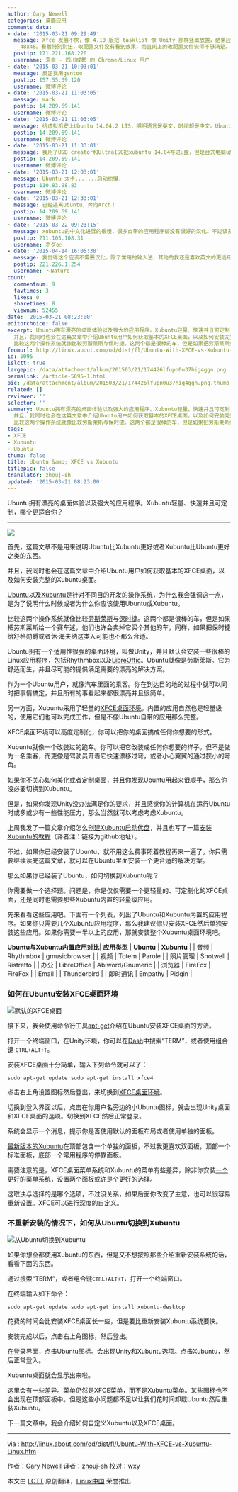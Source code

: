 ```yaml
---
author: Gary Newell
categories: 桌面应用
comments_data:
- date: '2015-03-21 09:29:49'
  message: Xfce 发展不快，像 4.10 版把 tasklist 像 Unity 那样竖直放置，结果应用程序按钮的图标大小，记得不是很清楚，好象是 32x32，而不是
    48x48。看着特别别扭，改配置文件没有看到效果，而且网上的改配置文件说得不够清楚。下源码看了一下，代码应该没有读取那部分，得自己修改若干源码文件才行。最新版没有用过，不知到有无改善。
  postip: 171.221.168.220
  username: 来自 - 四川成都 的 Chrome/Linux 用户
- date: '2015-03-21 10:03:01'
  message: 反正我用gentoo
  postip: 157.55.39.120
  username: 微博评论
- date: '2015-03-21 11:03:05'
  message: mark
  postip: 14.209.69.141
  username: 微博评论
- date: '2015-03-21 11:03:05'
  message: 给虚拟机安上Ubuntu 14.04.2 LTS，明明语言是英文，时间却是中文。Ubuntu能不能不要为用户做太多决定。。。[巨汗]
  postip: 14.209.69.141
  username: 微博评论
- date: '2015-03-21 11:33:01'
  message: 我用了USB creator和UltraISO把xubuntu 14.04写进u盘，但是台式电脑u盘启动都不行，进不去，求助！！！
  postip: 14.209.69.141
  username: 微博评论
- date: '2015-03-21 12:03:01'
  message: Ubuntu 太卡.......启动也慢.
  postip: 110.83.98.83
  username: 微博评论
- date: '2015-03-21 12:33:01'
  message: 已经逃离Ubuntu，奔向Arch！
  postip: 14.209.69.141
  username: 微博评论
- date: '2015-03-22 09:23:15'
  message: xubuntu的中文化进展的很慢，很多自带的应用程序都没有很好的汉化。不过该系统极为轻量，很多细节也做的不错。还有一点就是桌面环境并没有把ibus耦合进去，所以可以很方便容易的安装sougou的拼音输入法，而ubuntu的unity环境由于耦合了ibus，导致即使要安装sougou也没办法卸载ibus。不过需要注意的是，xubuntu由于使用了xfce桌面，有些为ubuntu设计的应用程序会出现兼容性问题。
  postip: 211.103.108.31
  username: 朩ダo○
- date: '2015-04-14 16:05:30'
  message: 我觉得这个应该不需要汉化，除了常用的输入法，其他的我还是喜欢英文的更适用一点~
  postip: 221.226.1.254
  username: 丶Nature
count:
  commentnum: 9
  favtimes: 3
  likes: 0
  sharetimes: 8
  viewnum: 52455
date: '2015-03-21 08:23:00'
editorchoice: false
excerpt: Ubuntu拥有漂亮的桌面体验以及强大的应用程序。Xubuntu轻量、快速并且可定制，哪个更适合你？   首先，这篇文章不是用来说明Ubuntu比Xubuntu更好或者Xubuntu比Ubuntu更好之类的东西。
  并且，我同时也会在这篇文章中介绍Ubuntu用户如何获取基本的XFCE桌面，以及如何安装完整的Xubuntu桌面。 Ubuntu以及Xubuntu是针对不同目的开发的操作系统，为什么我会强调这一点，是为了说明什么时候或者为什么你应该使用Ubuntu或Xubuntu。
  比较这两个操作系统就像比较劳斯莱斯与保时捷。这两个都是很棒的车，但是如果把劳斯莱斯给一个赛车迷，他们也许会
fromurl: http://linux.about.com/od/dist/fl/Ubuntu-With-XFCE-vs-Xubuntu-Linux.htm
id: 5095
islctt: true
largepic: /data/attachment/album/201503/21/174426lfupn0u37hig4ggn.png
permalink: /article-5095-1.html
pic: /data/attachment/album/201503/21/174426lfupn0u37hig4ggn.png.thumb.jpg
related: []
reviewer: ''
selector: ''
summary: Ubuntu拥有漂亮的桌面体验以及强大的应用程序。Xubuntu轻量、快速并且可定制，哪个更适合你？   首先，这篇文章不是用来说明Ubuntu比Xubuntu更好或者Xubuntu比Ubuntu更好之类的东西。
  并且，我同时也会在这篇文章中介绍Ubuntu用户如何获取基本的XFCE桌面，以及如何安装完整的Xubuntu桌面。 Ubuntu以及Xubuntu是针对不同目的开发的操作系统，为什么我会强调这一点，是为了说明什么时候或者为什么你应该使用Ubuntu或Xubuntu。
  比较这两个操作系统就像比较劳斯莱斯与保时捷。这两个都是很棒的车，但是如果把劳斯莱斯给一个赛车迷，他们也许会
tags:
- XFCE
- Xubuntu
- Ubuntu
thumb: false
title: Ubuntu &amp; XFCE vs Xubuntu
titlepic: false
translator: zhouj-sh
updated: '2015-03-21 08:23:00'
---
```


Ubuntu拥有漂亮的桌面体验以及强大的应用程序。Xubuntu轻量、快速并且可定制，哪个更适合你？




---


![](/data/attachment/album/201503/21/174426lfupn0u37hig4ggn.png)


首先，这篇文章不是用来说明Ubuntu比Xubuntu更好或者Xubuntu比Ubuntu更好之类的东西。


并且，我同时也会在这篇文章中介绍Ubuntu用户如何获取基本的XFCE桌面，以及如何安装完整的Xubuntu桌面。


[Ubuntu](http://www.everydaylinuxuser.com/2014/11/an-everyday-linux-user-review-of-ubuntu.html)以及[Xubuntu](http://www.everydaylinuxuser.com/2015/01/an-everyday-linux-user-review-of.html)是针对不同目的开发的操作系统，为什么我会强调这一点，是为了说明什么时候或者为什么你应该使用Ubuntu或Xubuntu。


比较这两个操作系统就像比较[劳斯莱斯](http://exoticcars.about.com/od/overviewsofmaker1/p/RollsHistory.htm)与[保时捷](http://exoticcars.about.com/od/overviewsofmaker1/p/PorscheHistory.htm)。这两个都是很棒的车，但是如果把劳斯莱斯给一个赛车迷，他们也许会卖掉它买个其他的车，同样，如果把保时捷给舒格勋爵或者休·海夫纳这类人可能也不那么合适。


Ubuntu拥有一个适用性很强的桌面环境，叫做Unity，并且默认会安装一些很棒的Linux应用程序，包括Rhythmbox以及[LibreOffic](http://office.about.com/od/FreeOpenSourceOfficeSoftware/a/All-About-Libreoffice-4-0.htm)。Ubuntu就像是劳斯莱斯。它为舒适而生，并且尽可能的提供满足需要的漂亮的解决方案。


作为一个Ubuntu用户，就像汽车里面的乘客。你在到达目的地的过程中就可以同时把事情搞定，并且所有的事看起来都很漂亮并且很简单。


另一方面，Xubuntu采用了轻量的[XFCE桌面环境](http://linux.about.com/cs/linux101/g/xfce.htm)。内置的应用自然也是轻量级的，使用它们也可以完成工作，但是不像Ubuntu自带的应用那么完整。


XFCE桌面环境可以高度定制化，你可以把你的桌面搞成任何你想要的形式。


Xubuntu就像一个改装过的跑车。你可以把它改装成任何你想要的样子。但不是做为一名乘客，而更像是驾驶员开着它快速漂移过弯，或者小心翼翼的通过狭小的弯角。


如果你不关心如何美化或者定制桌面，并且你发现Ubuntu用起来很顺手，那么你没必要切换到Xubuntu。


但是，如果你发现Unity没办法满足你的要求，并且感觉你的计算机在运行Ubuntu时或多或少有一些性能压力，那么当然就可以考虑考虑Xubuntu。


上周我发了一篇文章介绍怎么[创建Xubuntu启动优盘](https://github.com/ZhouJ-sh/TranslateProject/blob/d91316c19c6668b82cfabf9f89e4ad07c7193202/translated/share/20150119%203%20Ways%20To%20Create%20A%20Lightweight%20And%20Persistent%20Xubuntu%20Linux%20USB%20Drive.md)，并且也写了一篇[安装Xubuntu的教程](https://github.com/ZhouJ-sh/TranslateProject/blob/0c4ad0bc8e79e28c1f7f8ccf805708829baa8ea9/translated/share/20150116%20A%20Step%20By%20Step%20Guide%20To%20Installing%20Xubuntu%20Linux.md)（译者注：链接为github地址）。


不过，如果你已经安装了Ubuntu，就不用这么费事照着教程再来一遍了。你只需要继续读完这篇文章，就可以在Ubuntu里面安装一个更合适的解决方案。


那么如果你已经装了Ubuntu，如何切换到Xubuntu呢？


你需要做一个选择题。问题是，你是仅仅需要一个更轻量的、可定制化的XFCE桌面，还是同时也需要那些Xubuntu内置的轻量级应用。


先来看看这些应用吧。下面有一个列表，列出了Ubuntu和Xubuntu内置的应用程序。如果你只需要几个Xubuntu应用程序，那么我建议你只安装XFCE然后单独安装这些应用。如果你需要一半以上的应用，那就安装整个Xubuntu桌面环境吧。




**Ubuntu与Xubuntu内置应用对比**| **应用类型** | **Ubuntu** | **Xubuntu** |
| 音频 | Rhythmbox | gmusicbrowser |
| 视频 | Totem | Parole |
| 照片管理 | Shotwell | Ristretto |
| 办公 | LibreOffice | Abiword/Gnumeric |
| 浏览器 | FireFox | FireFox |
| Email |  | Thunderbird |
| 即时通讯 | Empathy | Pidgin |


### 如何在Ubuntu安装XFCE桌面环境


![默认的XFCE桌面](/data/attachment/album/201503/20/222605laq3ofqx8hox79b9.png)


接下来，我会使用命令行工具[apt-get](http://linux.about.com/od/ubusrv_doc/a/ubusg11t01.htm)介绍在Ubuntu安装XFCE桌面的方法。


打开一个终端窗口，在Unity环境，你可以在[Dash](http://linux.about.com/od/howtos/fl/Learn-Ubuntu-The-Unity-Dash.htm)中搜索“TERM”，或者使用组合键 `CTRL+ALT+T`。


安装XFCE桌面十分简单，输入下列命令就可以了：



```
sudo apt-get update sudo apt-get install xfce4
```

点击右上角设置图标然后登出，来切换到[XFCE桌面环境](http://linux.about.com/cs/linux101/g/xfce.htm)。


切换到登入界面以后，点击在你用户名旁边的小Ubuntu图标，就会出现Unity桌面和XFCE桌面的选项。切换到XFCE然后正常登录。


系统会显示一个消息，提示你是否使用默认的面板布局或者使用单独的面板。


[最新版本的Xubuntu](http://www.everydaylinuxuser.com/2015/01/an-everyday-linux-user-review-of.html)在顶部包含一个单独的面板，不过我更喜欢双面板，顶部一个标准面板，底部一个常用程序的停靠面板。


需要注意的是，XFCE桌面菜单系统和Xubuntu的菜单有些差异，除非你安装[一个更好的菜单系统](http://xubuntugeek.blogspot.co.uk/2013/12/how-to-install-whisker-menu-in-xubuntu.html)，设置两个面板或许是个更好的选择。


这取决与选择的是哪个选项，不过没关系，如果后面你改变了主意，也可以很容易重新设置。XFCE可以进行深度的自定义。


### 不重新安装的情况下，如何从Ubuntu切换到Xubuntu


![从Ubuntu切换到Xubuntu](/data/attachment/album/201503/20/222609dtbk3g839rtdd9tk.png)


如果你想全都使用Xubuntu的东西，但是又不想按照那些介绍重新安装系统的话，看看下面的东西。


通过搜索“TERM”，或者组合键`CTRL+ALT+T`，打开一个终端窗口。


在终端输入如下命令：



```
sudo apt-get update sudo apt-get install xubuntu-desktop
```

花费的时间会比安装XFCE桌面长一些，但是要比重新安装Xubuntu系统要快。


安装完成以后，点击右上角图标，然后登出。


在登录界面，点击Ubuntu图标。会出现Unity和Xubuntu选项。点击Xubuntu，然后正常登入。


Xubuntu桌面就会显示出来啦。


这里会有一些差异。菜单仍然是XFCE菜单，而不是Xubuntu菜单。某些图标也不会出现在顶部面板中。但是这些小问题都不足以让我们花时间卸载Ubuntu然后重装Xubuntu。


下一篇文章中，我会介绍如何自定义Xubuntu以及XFCE桌面。




---


via : <http://linux.about.com/od/dist/fl/Ubuntu-With-XFCE-vs-Xubuntu-Linux.htm>


作者：[Gary Newell](http://linux.about.com/bio/Gary-Newell-132058.htm) 译者：[zhouj-sh](https://github.com/Zhouj-sh) 校对：[wxy](https://github.com/wxy)


本文由 [LCTT](https://github.com/LCTT/TranslateProject) 原创翻译，[Linux中国](http://linux.cn/) 荣誉推出